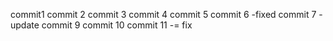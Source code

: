 commit1
commit 2
commit 3
commit 4
commit 5
commit 6 -fixed
commit 7 - update
commit 9
commit 10
commit 11 -= fix
